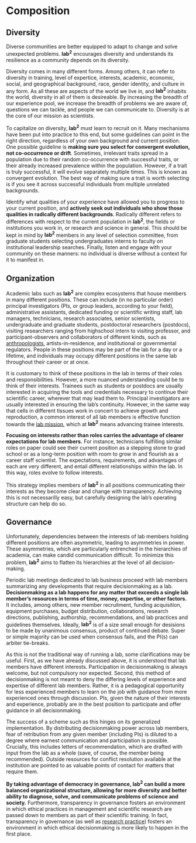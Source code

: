# Composition

## Diversity

Diverse communities are better equipped to adapt to change and solve unexpected problems. **lab<sup>2</sup>** encourages diversity and understands its resilience as a community depends on its diversity.

Diversity comes in many different forms. Among others, it can refer to diversity in training, level of expertice, interests, academic, economic, social, and geographical background, race, gender identity, and culture in any form. As all these are aspects of the world we live in, and **lab<sup>2</sup>** inhabits the world, diversity in all of them is desireable. By increasing the breadth of our experience pool, we increase the breadth of problems we are aware of, questions we can tackle, and people we can communicate to. Diversity is at the core of our mission as scientists.

To capitalize on diversity, **lab<sup>2</sup>** must learn to recruit on it. Many mechanisms have been put into practice to this end, but some guidelines can point in the right direction, regardless of your own background and current position. One possible guideline is **making sure you select for convergent evolution, not co-occurrence or drift**. Sometimes, irrelevant traits spread in a population due to their random co-occurrence with successful traits, or their already increased prevalence within the population. However, if a trait is truly successful, it will evolve separately multiple times. This is known as convergent evolution. The best way of making sure a trait is worth selecting is if you see it across successful individuals from multiple unrelated backgrounds. 

Identify what qualities of your experience have allowed you to progress to your current position, and **actively seek out individuals who show those qualities in radically different backgrounds**. Radically different refers to differences with respect to the current population in **lab<sup>2</sup>**, the fields or institutions you work in, or research and science in general. This should be kept in mind by **lab<sup>2</sup>** members in any level of selection committee, from graduate students selecting undergraduates interns to faculty on institutional leadership searches. Finally, listen and engage with your community on these manners: no individual is diverse without a context for it to manifest in.

## Organization

Academic labs such as **lab<sup>2</sup>** are complex ecosystems that house members in many different positions. These can include (in no particular order) principal investigators (PIs, or group leaders, according to your field), administrative assistants, dedicated funding or scientific writing staff, lab managers, technicians, research associates, senior scientists, undergraduate and graduate students, postdoctoral researchers (postdocs), visiting researchers ranging from highschool intern to visiting professor, and participant-observers and collaborators of different kinds, such as [anthropologists](), artists-in-residence, and institutional or governmental regulators. People in these positions may be part of the lab for a day or a lifetime, and individuals may occupy different positions in the same lab throughout their career or at once.

It is customary to think of these positions in the lab in terms of their roles and responsibilities. However, a more nuanced understanding could be to think of their interests. Trainees such as students or postdocs are usually interested in acquiring the tools and credentials necessary to continue their scientific career, wherever that may lead them to. Principal investigators are usually interested in ensuring the lab’s continuity. However, in the same way that cells in different tissues work in concert to achieve growth and reproduction, a common interest of all lab members is effective function towards the [lab mission](philosophy.md), which at **lab<sup>2</sup>** means advancing trainee interests.

**Focusing on interests rather than roles carries the advantage of clearer expectations for lab members.** For instance, technicians fulfilling similar roles on paper could see their current position as a stepping stone to grad school or as a long-term position with room to grow in and flourish as a career staff scientist. The expectations, requirements, and advantages of each are very different, and entail different relationships within the lab. In this way, roles evolve to follow interests. 

This strategy implies members of **lab<sup>2</sup>** in all positions communicating their interests as they become clear and change with transparency. Achieving this is not necessarilly easy, but carefully designing the lab’s operating structure can help do so.

## Governance

Unfortunately, dependencies between the interests of lab members holding different positions are often asymmetric, leading to asymmetries in power. These asymmetries, which are particularly entrenched in the hierarchies of academia, can make candid communication difficult. To minimize this problem, **lab<sup>2</sup>** aims to flatten its hierarchies at the level of all decision-making.

Periodic lab meetings dedicated to lab business proceed with lab members summarizing any developments that require decisionmaking as a lab. **Decisionmaking as a lab happens for any matter that exceeds a single lab member’s resources in terms of time, money, expertise, or other factors.** It includes, among others, new member recruitment, funding acquisition, equipment purchases, budget distribution, collaborations, research directions, publishing, authorship, recommendations, and lab practices and guidelines themselves. Ideally, **lab<sup>2</sup>** is of a size small enough for desisions to be made by unanimous consensus, product of continued debate. Super or simple majority can be used when consensus fails, and the PI(s) can arbiter tie-breaks.

As this is not the traditional way of running a lab, some clarifications may be useful. First, as we have already discussed above, it is understood that lab members have different interests. Participation in decisionmaking is always welcome, but not compulsory nor expected. Second, this method of decisionmaking is not meant to deny the differing levels of experience and expertise of different lab members. Rather, it is a pedagogical opportunity for less experienced members to learn on the job with guidance from more experienced ones through discussion. PIs, given the nature of their interests and experience, probably are in the best position to participate and offer guidance in all decisionmaking.

The success of a scheme such as this hinges on its generalized implementation. By distributing decisionmaking power across lab members, fear of retribution from any given member (including PIs) is diluted to a degree where earnest communication and participation is possible. Crucially, this includes letters of recommendation, which are drafted with input from the lab as a whole (save, of course, the member being recommended). Outside resources for conflict resolution available at the institution are pointed to as valuable points of contact for matters that require them.

**By taking advantage of democracy in governance, lab<sup>2</sup> can build a more balanced organizational structure, allowing for more diversity and better ability to diagnose, solve, and communicate problems of science and society.** Furthermore, transparency in governance fosters an environment in which ethical practices in management and scientific research are passed down to members as part of their scientific training. In fact, transparency in governance (as well as [research practice](metabolism.md)) fosters an environment in which ethical decisionmaking is more likely to happen in the first place.
